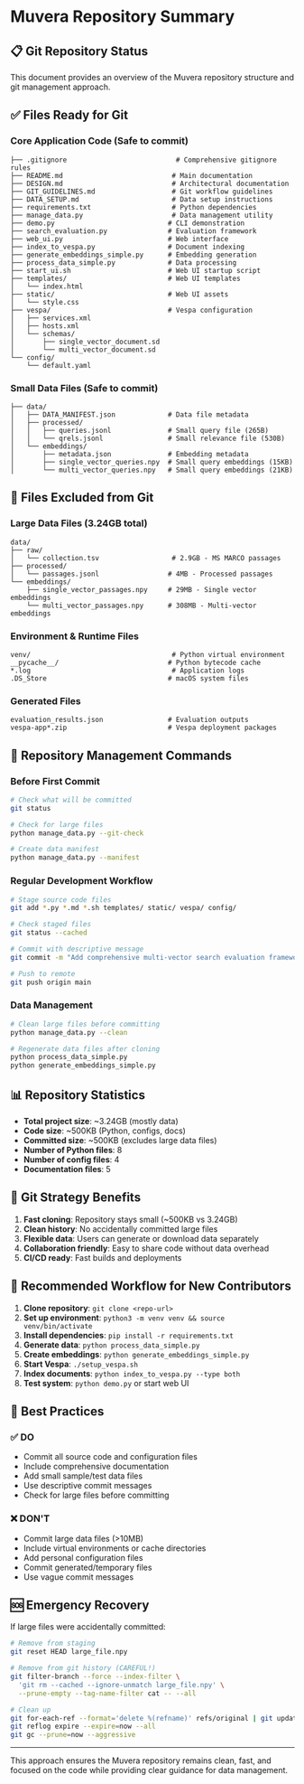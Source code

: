 # Muvera Repository Summary

## 📋 Git Repository Status

This document provides an overview of the Muvera repository structure and git management approach.

## ✅ Files Ready for Git

### Core Application Code (Safe to commit)
```
├── .gitignore                           # Comprehensive gitignore rules
├── README.md                           # Main documentation
├── DESIGN.md                           # Architectural documentation  
├── GIT_GUIDELINES.md                   # Git workflow guidelines
├── DATA_SETUP.md                       # Data setup instructions
├── requirements.txt                    # Python dependencies
├── manage_data.py                      # Data management utility
├── demo.py                            # CLI demonstration
├── search_evaluation.py               # Evaluation framework
├── web_ui.py                          # Web interface
├── index_to_vespa.py                  # Document indexing
├── generate_embeddings_simple.py      # Embedding generation
├── process_data_simple.py             # Data processing
├── start_ui.sh                        # Web UI startup script
├── templates/                         # Web UI templates
│   └── index.html
├── static/                            # Web UI assets
│   └── style.css
├── vespa/                             # Vespa configuration
│   ├── services.xml
│   ├── hosts.xml
│   └── schemas/
│       ├── single_vector_document.sd
│       └── multi_vector_document.sd
└── config/
    └── default.yaml
```

### Small Data Files (Safe to commit)
```
├── data/
│   ├── DATA_MANIFEST.json             # Data file metadata
│   ├── processed/
│   │   ├── queries.jsonl              # Small query file (265B)
│   │   └── qrels.jsonl                # Small relevance file (530B)
│   └── embeddings/
│       ├── metadata.json              # Embedding metadata
│       ├── single_vector_queries.npy  # Small query embeddings (15KB)
│       └── multi_vector_queries.npy   # Small query embeddings (21KB)
```

## 🚫 Files Excluded from Git

### Large Data Files (3.24GB total)
```
data/
├── raw/
│   └── collection.tsv                  # 2.9GB - MS MARCO passages
├── processed/
│   └── passages.jsonl                 # 4MB - Processed passages  
└── embeddings/
    ├── single_vector_passages.npy     # 29MB - Single vector embeddings
    └── multi_vector_passages.npy      # 308MB - Multi-vector embeddings
```

### Environment & Runtime Files
```
venv/                                   # Python virtual environment
__pycache__/                           # Python bytecode cache
*.log                                   # Application logs
.DS_Store                              # macOS system files
```

### Generated Files
```
evaluation_results.json                # Evaluation outputs
vespa-app*.zip                         # Vespa deployment packages
```

## 🔧 Repository Management Commands

### Before First Commit
```bash
# Check what will be committed
git status

# Check for large files
python manage_data.py --git-check

# Create data manifest
python manage_data.py --manifest
```

### Regular Development Workflow
```bash
# Stage source code files
git add *.py *.md *.sh templates/ static/ vespa/ config/

# Check staged files
git status --cached

# Commit with descriptive message
git commit -m "Add comprehensive multi-vector search evaluation framework"

# Push to remote
git push origin main
```

### Data Management
```bash
# Clean large files before committing
python manage_data.py --clean

# Regenerate data files after cloning
python process_data_simple.py
python generate_embeddings_simple.py
```

## 📊 Repository Statistics

- **Total project size**: ~3.24GB (mostly data)
- **Code size**: ~500KB (Python, configs, docs)
- **Committed size**: ~500KB (excludes large data files)
- **Number of Python files**: 8
- **Number of config files**: 4
- **Documentation files**: 5

## 🎯 Git Strategy Benefits

1. **Fast cloning**: Repository stays small (~500KB vs 3.24GB)
2. **Clean history**: No accidentally committed large files
3. **Flexible data**: Users can generate or download data separately
4. **Collaboration friendly**: Easy to share code without data overhead
5. **CI/CD ready**: Fast builds and deployments

## 🔄 Recommended Workflow for New Contributors

1. **Clone repository**: `git clone <repo-url>`
2. **Set up environment**: `python3 -m venv venv && source venv/bin/activate`
3. **Install dependencies**: `pip install -r requirements.txt`
4. **Generate data**: `python process_data_simple.py`
5. **Create embeddings**: `python generate_embeddings_simple.py`
6. **Start Vespa**: `./setup_vespa.sh`
7. **Index documents**: `python index_to_vespa.py --type both`
8. **Test system**: `python demo.py` or start web UI

## 📝 Best Practices

### ✅ DO
- Commit all source code and configuration files
- Include comprehensive documentation
- Add small sample/test data files
- Use descriptive commit messages
- Check for large files before committing

### ❌ DON'T
- Commit large data files (>10MB)
- Include virtual environments or cache directories
- Add personal configuration files
- Commit generated/temporary files
- Use vague commit messages

## 🆘 Emergency Recovery

If large files were accidentally committed:

```bash
# Remove from staging
git reset HEAD large_file.npy

# Remove from git history (CAREFUL!)
git filter-branch --force --index-filter \
  'git rm --cached --ignore-unmatch large_file.npy' \
  --prune-empty --tag-name-filter cat -- --all

# Clean up
git for-each-ref --format='delete %(refname)' refs/original | git update-ref --stdin
git reflog expire --expire=now --all
git gc --prune=now --aggressive
```

---

This approach ensures the Muvera repository remains clean, fast, and focused on the code while providing clear guidance for data management.